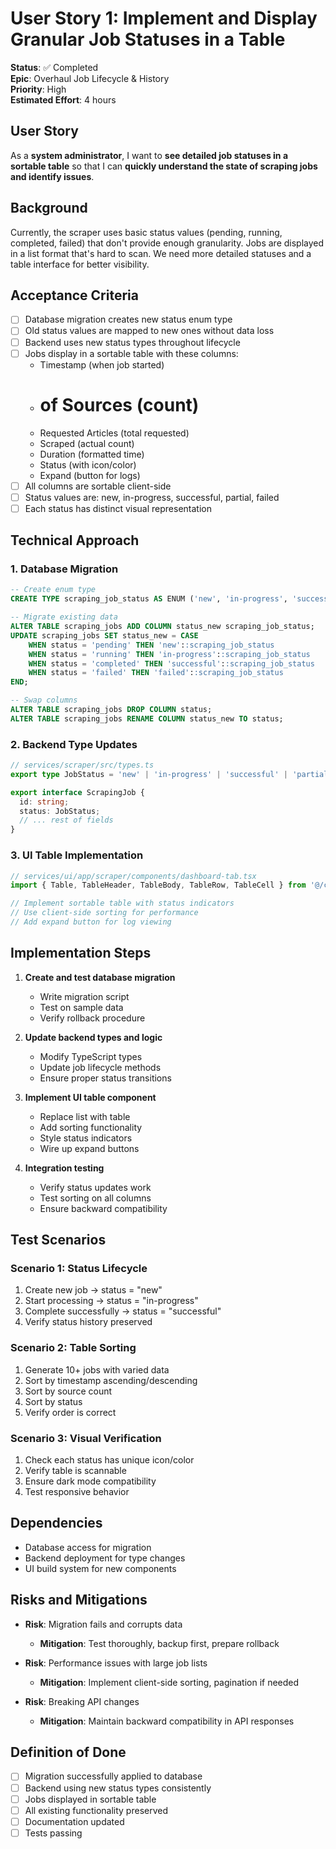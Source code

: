 # User Story 1: Implement and Display Granular Job Statuses in a Table

**Status**: ✅ Completed  
**Epic**: Overhaul Job Lifecycle & History  
**Priority**: High  
**Estimated Effort**: 4 hours

## User Story

As a **system administrator**, I want to **see detailed job statuses in a sortable table** so that I can **quickly understand the state of scraping jobs and identify issues**.

## Background

Currently, the scraper uses basic status values (pending, running, completed, failed) that don't provide enough granularity. Jobs are displayed in a list format that's hard to scan. We need more detailed statuses and a table interface for better visibility.

## Acceptance Criteria

- [ ] Database migration creates new status enum type
- [ ] Old status values are mapped to new ones without data loss
- [ ] Backend uses new status types throughout lifecycle
- [ ] Jobs display in a sortable table with these columns:
  - Timestamp (when job started)
  - # of Sources (count)
  - Requested Articles (total requested)
  - Scraped (actual count)
  - Duration (formatted time)
  - Status (with icon/color)
  - Expand (button for logs)
- [ ] All columns are sortable client-side
- [ ] Status values are: new, in-progress, successful, partial, failed
- [ ] Each status has distinct visual representation

## Technical Approach

### 1. Database Migration
```sql
-- Create enum type
CREATE TYPE scraping_job_status AS ENUM ('new', 'in-progress', 'successful', 'partial', 'failed');

-- Migrate existing data
ALTER TABLE scraping_jobs ADD COLUMN status_new scraping_job_status;
UPDATE scraping_jobs SET status_new = CASE
    WHEN status = 'pending' THEN 'new'::scraping_job_status
    WHEN status = 'running' THEN 'in-progress'::scraping_job_status
    WHEN status = 'completed' THEN 'successful'::scraping_job_status
    WHEN status = 'failed' THEN 'failed'::scraping_job_status
END;

-- Swap columns
ALTER TABLE scraping_jobs DROP COLUMN status;
ALTER TABLE scraping_jobs RENAME COLUMN status_new TO status;
```

### 2. Backend Type Updates
```typescript
// services/scraper/src/types.ts
export type JobStatus = 'new' | 'in-progress' | 'successful' | 'partial' | 'failed';

export interface ScrapingJob {
  id: string;
  status: JobStatus;
  // ... rest of fields
}
```

### 3. UI Table Implementation
```typescript
// services/ui/app/scraper/components/dashboard-tab.tsx
import { Table, TableHeader, TableBody, TableRow, TableCell } from '@/components/ui/table';

// Implement sortable table with status indicators
// Use client-side sorting for performance
// Add expand button for log viewing
```

## Implementation Steps

1. **Create and test database migration**
   - Write migration script
   - Test on sample data
   - Verify rollback procedure

2. **Update backend types and logic**
   - Modify TypeScript types
   - Update job lifecycle methods
   - Ensure proper status transitions

3. **Implement UI table component**
   - Replace list with table
   - Add sorting functionality
   - Style status indicators
   - Wire up expand buttons

4. **Integration testing**
   - Verify status updates work
   - Test sorting on all columns
   - Ensure backward compatibility

## Test Scenarios

### Scenario 1: Status Lifecycle
1. Create new job → status = "new"
2. Start processing → status = "in-progress"
3. Complete successfully → status = "successful"
4. Verify status history preserved

### Scenario 2: Table Sorting
1. Generate 10+ jobs with varied data
2. Sort by timestamp ascending/descending
3. Sort by source count
4. Sort by status
5. Verify order is correct

### Scenario 3: Visual Verification
1. Check each status has unique icon/color
2. Verify table is scannable
3. Ensure dark mode compatibility
4. Test responsive behavior

## Dependencies

- Database access for migration
- Backend deployment for type changes
- UI build system for new components

## Risks and Mitigations

- **Risk**: Migration fails and corrupts data
  - **Mitigation**: Test thoroughly, backup first, prepare rollback

- **Risk**: Performance issues with large job lists
  - **Mitigation**: Implement client-side sorting, pagination if needed

- **Risk**: Breaking API changes
  - **Mitigation**: Maintain backward compatibility in API responses

## Definition of Done

- [ ] Migration successfully applied to database
- [ ] Backend using new status types consistently
- [ ] Jobs displayed in sortable table
- [ ] All existing functionality preserved
- [ ] Documentation updated
- [ ] Tests passing